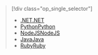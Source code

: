 > [!div class="op_single_selector"]
> * [<span data-ttu-id="d561e-101">.NET</span><span class="sxs-lookup"><span data-stu-id="d561e-101">.NET</span></span>](../articles/active-directory-b2c/active-directory-b2c-devquickstarts-graph-dotnet.md)
> * [<span data-ttu-id="d561e-102">Python</span><span class="sxs-lookup"><span data-stu-id="d561e-102">Python</span></span>](active-directory-b2c-devquickstarts-graph-python.md)
> * [<span data-ttu-id="d561e-103">NodeJS</span><span class="sxs-lookup"><span data-stu-id="d561e-103">NodeJS</span></span>](active-directory-b2c-devquickstarts-graph-nodeJS.md)
> * [<span data-ttu-id="d561e-104">Java</span><span class="sxs-lookup"><span data-stu-id="d561e-104">Java</span></span>](active-directory-b2c-devquickstarts-graph-java.md)
> * [<span data-ttu-id="d561e-105">Ruby</span><span class="sxs-lookup"><span data-stu-id="d561e-105">Ruby</span></span>](active-directory-b2c-devquickstarts-graph-ruby.md)
> 
> 
